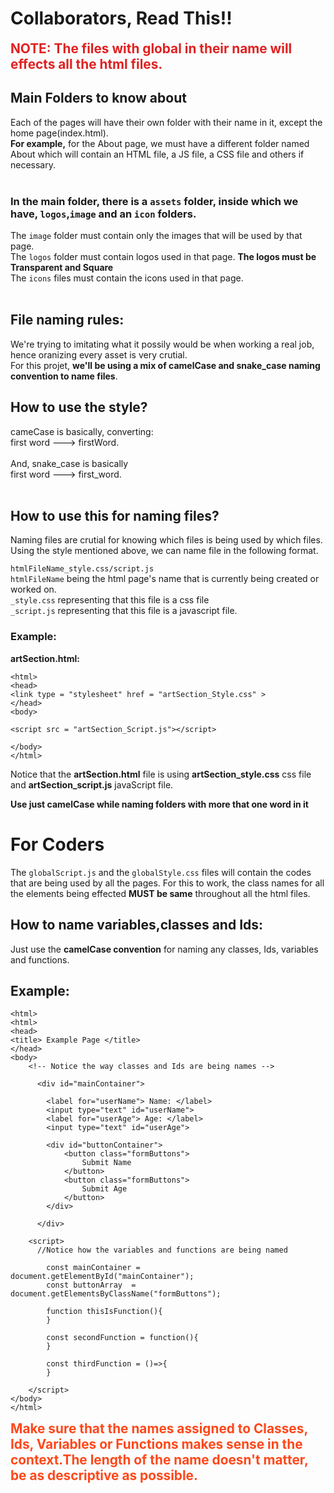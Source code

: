 # Collaborators, Read This!!

**<span style = "color: rgb(225, 33, 33); font-size: 1.3rem;">NOTE: The files with global in their name will effects all the html files.</span>**

## Main Folders to know about

Each of the pages will have their own folder with their name in it, except the home page(index.html).<br>
**For example,** for the About page, we must have a different folder named About which will contain an HTML file, a JS file, a CSS file and others if necessary. <br><br>

### In the main folder, there is a ```assets``` folder, inside which we have, ```logos```,```image``` and an ```icon``` folders.

The ```image``` folder must contain only the images that will be used by that page. <br>
The ```logos``` folder must contain logos used in that page. **The logos must be Transparent and Square**<br>
The ```icons``` files must contain the icons used in that page.<br><br>

## File naming rules:
    
We're trying to imitating what it possily would be when working a real job, hence oranizing every asset is very crutial.<br>
For this projet, **we'll be using a mix of camelCase and snake_case naming convention to name files**.

## How to use the style?

cameCase is basically, converting: <br>
first word ---> firstWord.<br>
<br>
And, snake_case is basically<br>
first word ---> first_word.<br>
<br>
 
## How to use this for naming files?

Naming files are crutial for knowing which files is being used by which files.<br>
Using the style mentioned above, we can name file in the following format.<br>

```htmlFileName_style.css/script.js```<br>
```htmlFileName``` being the html page's name that is currently being created or worked on.<br>
```_style.css``` representing that this file is a css file<br>
```_script.js``` representing that this file is a javascript file.

### Example:
**artSection.html:**
```
<html>
<head>
<link type = "stylesheet" href = "artSection_Style.css" >
</head>
<body>

<script src = "artSection_Script.js"></script>

</body>
</html>
```
Notice that the **artSection.html** file is using **artSection_style.css** css file and **artSection_script.js** javaScript file.

**Use just camelCase while naming folders with more that one word in it**

# For Coders

The ```globalScript.js``` and the ```globalStyle.css``` files will contain the codes that are being used by all the pages. For this to work, the class names for all the elements being effected **MUST be same** throughout all the html files.

## How to name variables,classes and Ids:
Just use the **camelCase convention** for naming any classes, Ids, variables and functions.

## Example:

```
<html>
<html>
<head>
<title> Example Page </title>
</head>
<body>
    <!-- Notice the way classes and Ids are being names -->
    
      <div id="mainContainer">

        <label for="userName"> Name: </label>
        <input type="text" id="userName">
        <label for="userAge"> Age: </label>
        <input type="text" id="userAge">

        <div id="buttonContainer">
            <button class="formButtons">
                Submit Name
            </button>
            <button class="formButtons">
                Submit Age
            </button>
        </div>

      </div> 
    
    <script>
      //Notice how the variables and functions are being named

        const mainContainer = document.getElementById("mainContainer");
        const buttonArray  = document.getElementsByClassName("formButtons");

        function thisIsFunction(){
        }

        const secondFunction = function(){
        }

        const thirdFunction = ()=>{
        }
    
    </script>
</body>
</html>
```

**<span style = "font-size: 1.3rem; color:rgb(255, 71, 25);">
Make sure that the names assigned to Classes, Ids, Variables or Functions makes sense in the context.The length of the name doesn't matter, be as descriptive as possible.
</span>**